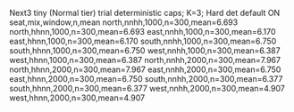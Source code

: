 Next3 tiny (Normal tier) trial
deterministic caps; K=3; Hard det default ON
seat,mix,window,n,mean
north,nnhh,1000,n=300,mean=6.693
north,hhnn,1000,n=300,mean=6.693
east,nnhh,1000,n=300,mean=6.170
east,hhnn,1000,n=300,mean=6.170
south,nnhh,1000,n=300,mean=6.750
south,hhnn,1000,n=300,mean=6.750
west,nnhh,1000,n=300,mean=6.387
west,hhnn,1000,n=300,mean=6.387
north,nnhh,2000,n=300,mean=7.967
north,hhnn,2000,n=300,mean=7.967
east,nnhh,2000,n=300,mean=6.750
east,hhnn,2000,n=300,mean=6.750
south,nnhh,2000,n=300,mean=6.377
south,hhnn,2000,n=300,mean=6.377
west,nnhh,2000,n=300,mean=4.907
west,hhnn,2000,n=300,mean=4.907
